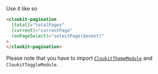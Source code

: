 Use it like so

```html
<cloukit-pagination
  [total]="totalPages"
  [current]="currentPage"
  (onPageSelect)="selectPage($event)"
>
</cloukit-pagination>
```

Please note that you have to import [`CloukitThemeModule`](https://cloukit.github.io/#/component/theme) and `CloukitToggleModule`.
